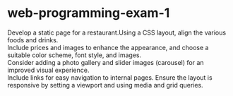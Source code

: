 # web-programming-exam-1
Develop a static page for a restaurant.Using a CSS layout, align the various foods and drinks.</br> Include prices and images to enhance the appearance, and choose a suitable color scheme, font style, and images.</br>
Consider adding a photo gallery and slider images (carousel) for an improved visual experience.</br>
Include links for easy navigation to internal pages. Ensure the layout is responsive by setting a viewport and using media and grid queries.
